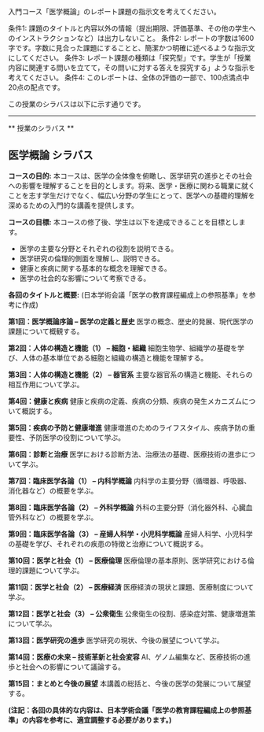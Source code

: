 入門コース「医学概論」のレポート課題の指示文を考えてください。

条件1: 課題のタイトルと内容以外の情報（提出期限、評価基準、その他の学生へのインストラクションなど）は出力しないこと。
条件2: レポートの字数は1600字です。字数に見合った課題にすることと、簡潔かつ明確に述べるような指示文にしてください。
条件3: レポート課題の種類は「探究型」です。学生が「授業内容に関連する問いを立てて，その問いに対する答えを探究する」ような指示を考えてください。
条件4: このレポートは、全体の評価の一部で、100点満点中20点の配点です。

この授業のシラバスは以下に示す通りです。

---------------------------------------
** 授業のシラバス **
## 医学概論 シラバス

**コースの目的:** 本コースは、医学の全体像を俯瞰し、医学研究の進歩とその社会への影響を理解することを目的とします。将来、医学・医療に関わる職業に就くことを志す学生だけでなく、幅広い分野の学生にとって、医学への基礎的理解を深めるための入門的な講義を提供します。

**コースの目標:**  本コースの修了後、学生は以下を達成できることを目標とします。
* 医学の主要な分野とそれぞれの役割を説明できる。
* 医学研究の倫理的側面を理解し、説明できる。
* 健康と疾病に関する基本的な概念を理解できる。
* 医学の社会的な影響について考察できる。


**各回のタイトルと概要:** (日本学術会議「医学の教育課程編成上の参照基準」を参考に作成)

**第1回：医学概論序論 – 医学の定義と歴史**
医学の概念、歴史的発展、現代医学の課題について概観する。

**第2回：人体の構造と機能（1） – 細胞・組織**
細胞生物学、組織学の基礎を学び、人体の基本単位である細胞と組織の構造と機能を理解する。

**第3回：人体の構造と機能（2） – 器官系**
主要な器官系の構造と機能、それらの相互作用について学ぶ。

**第4回：健康と疾病**
健康と疾病の定義、疾病の分類、疾病の発生メカニズムについて概説する。

**第5回：疾病の予防と健康増進**
健康増進のためのライフスタイル、疾病予防の重要性、予防医学の役割について学ぶ。

**第6回：診断と治療**
医学における診断方法、治療法の基礎、医療技術の進歩について学ぶ。

**第7回：臨床医学各論（1） – 内科学概論**
内科学の主要分野（循環器、呼吸器、消化器など）の概要を学ぶ。

**第8回：臨床医学各論（2） – 外科学概論**
外科の主要分野（消化器外科、心臓血管外科など）の概要を学ぶ。

**第9回：臨床医学各論（3） – 産婦人科学・小児科学概論**
産婦人科学、小児科学の基礎を学び、それぞれの疾患の特徴と治療について概説する。

**第10回：医学と社会（1） – 医療倫理**
医療倫理の基本原則、医学研究における倫理的課題について学ぶ。

**第11回：医学と社会（2） – 医療経済**
医療経済の現状と課題、医療制度について学ぶ。

**第12回：医学と社会（3） – 公衆衛生**
公衆衛生の役割、感染症対策、健康増進策について学ぶ。

**第13回：医学研究の進歩**
医学研究の現状、今後の展望について学ぶ。

**第14回：医療の未来 – 技術革新と社会変容**
AI、ゲノム編集など、医療技術の進歩と社会への影響について議論する。

**第15回：まとめと今後の展望**
本講義の総括と、今後の医学の発展について展望する。


**(注記：各回の具体的な内容は、日本学術会議「医学の教育課程編成上の参照基準」の内容を参考に、適宜調整する必要があります。)**
